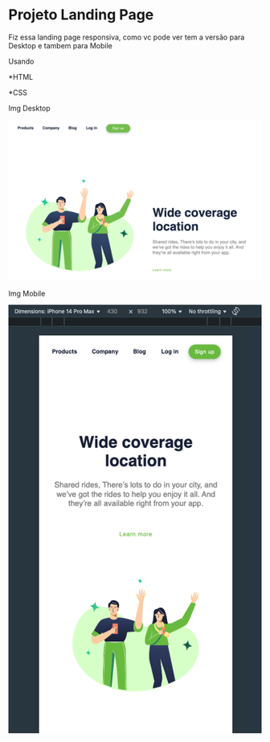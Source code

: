 <h1> Projeto Landing Page</h1>
<p>Fiz essa landing page responsiva, como vc pode ver tem a versão para Desktop e tambem para Mobile</p>
<p>Usando</p>
<p> *HTML </p>
<p> *CSS </p>

<p>Img Desktop </p>
<img src="https://github.com/paulo2602/Projeto-Wide-coverage-location/blob/master/img/img%20desktop%20wide%20coverage.png?raw=true">


<p> Img Mobile </p>
<img src="https://github.com/paulo2602/Projeto-Wide-coverage-location/blob/master/img/img%20mobile%20wide%20coverage.png?raw=true">
